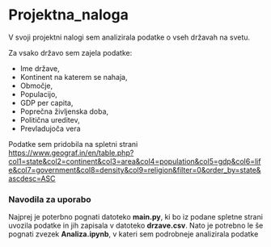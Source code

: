 # Projektna_naloga
V svoji projektni nalogi sem analizirala podatke o vseh državah na svetu.

Za vsako državo sem zajela podatke:
- Ime države,
- Kontinent na katerem se nahaja,
- Območje,
- Populacijo,
- GDP per capita,
- Poprečna življenska doba,
- Politična ureditev,
- Prevladujoča vera

Podatke sem pridobila na spletni strani https://www.geograf.in/en/table.php?col1=state&col2=continent&col3=area&col4=population&col5=gdp&col6=life&col7=government&col8=density&col9=religion&filter=0&order_by=state&ascdesc=ASC

### Navodila za uporabo
Najprej je poterbno pognati datoteko __main.py__, ki bo iz podane spletne strani uvozila podatke in jih zapisala v datoteko __drzave.csv__. Nato je potrebno le še pognati zvezek __Analiza.ipynb__, v kateri sem podrobneje analizirala podatke
